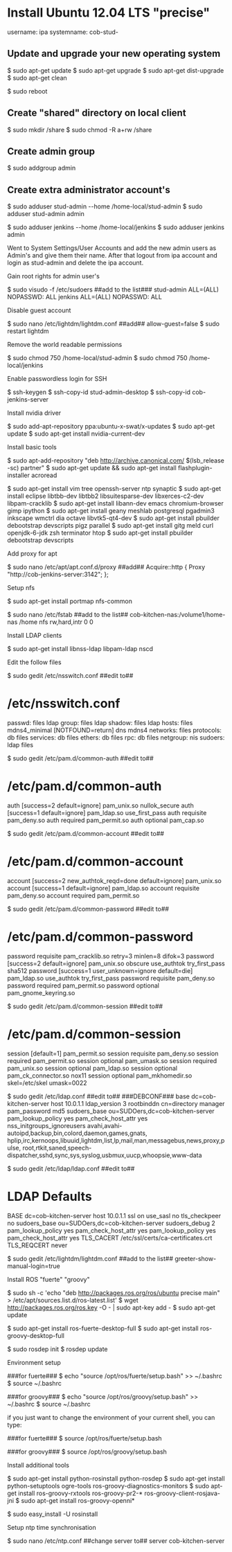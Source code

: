 Install Ubuntu 12.04 LTS "precise"
==================================
username: ipa
systemname: cob-stud-<client number>


Update and upgrade your new operating system
--------------------------------------------
$ sudo apt-get update
$ sudo apt-get upgrade
$ sudo apt-get dist-upgrade
$ sudo apt-get clean

$ sudo reboot


Create "shared" directory on local client
-----------------------------------------
$ sudo mkdir /share
$ sudo chmod -R a+rw /share


Create admin group
------------------
$ sudo addgroup admin


Create extra administrator account's
------------------------------------
$ sudo adduser stud-admin --home /home-local/stud-admin
$ sudo adduser stud-admin admin

$ sudo adduser jenkins --home /home-local/jenkins
$ sudo adduser jenkins admin

Went to System Settings/User Accounts and add the new admin users as Admin's and give them their name.
After that logout from ipa account and login as stud-admin and delete the ipa account.


Gain root rights for admin user's

$ sudo visudo -f /etc/sudoers
##add to the list###
stud-admin ALL=(ALL) NOPASSWD: ALL
jenkins    ALL=(ALL) NOPASSWD: ALL


Disable guest account

$ sudo nano /etc/lightdm/lightdm.conf
##add##
allow-guest=false
$ sudo restart lightdm


Remove the world readable permissions

$ sudo chmod 750 /home-local/stud-admin
$ sudo chmod 750 /home-local/jenkins


Enable passwordless login for SSH

$ ssh-keygen
$ ssh-copy-id stud-admin-desktop
$ ssh-copy-id cob-jenkins-server


Install nvidia driver

$ sudo add-apt-repository ppa:ubuntu-x-swat/x-updates
$ sudo apt-get update
$ sudo apt-get install nvidia-current-dev


Install basic tools

$ sudo apt-add-repository "deb http://archive.canonical.com/ $(lsb_release -sc) partner"
$ sudo apt-get update && sudo apt-get install flashplugin-installer acroread 

$ sudo apt-get install vim tree openssh-server ntp synaptic
$ sudo apt-get install eclipse libtbb-dev libtbb2 libsuitesparse-dev libxerces-c2-dev libpam-cracklib
$ sudo apt-get install libann-dev emacs chromium-browser gimp ipython 
$ sudo apt-get install geany meshlab postgresql pgadmin3 inkscape wmctrl dia octave libvtk5-qt4-dev
$ sudo apt-get install pbuilder debootstrap devscripts pigz parallel
$ sudo apt-get install gitg meld curl openjdk-6-jdk zsh terminator htop
$ sudo apt-get install pbuilder debootstrap devscripts 


Add proxy for apt

$ sudo nano /etc/apt/apt.conf.d/proxy
##add##
Acquire::http { Proxy "http://cob-jenkins-server:3142"; };


Setup nfs

$ sudo apt-get install portmap nfs-common
  
$ sudo nano /etc/fstab
##add to the list##
cob-kitchen-nas:/volume1/home-nas    /home nfs rw,hard,intr   0   0


Install LDAP clients

$ sudo apt-get install libnss-ldap libpam-ldap nscd


Edit the follow files

$ sudo gedit /etc/nsswitch.conf 
##edit to##
# /etc/nsswitch.conf
passwd:    files ldap
group:     files ldap
shadow:    files ldap
hosts:     files mdns4_minimal [NOTFOUND=return] dns mdns4
networks:  files
protocols: db files
services:  db files
ethers:    db files
rpc:       db files
netgroup:  nis
sudoers:   ldap files
  
$ sudo gedit /etc/pam.d/common-auth
##edit to##
# /etc/pam.d/common-auth
auth [success=2 default=ignore] pam_unix.so nullok_secure
auth [success=1 default=ignore] pam_ldap.so use_first_pass
auth requisite                  pam_deny.so
auth required                   pam_permit.so
auth optional                   pam_cap.so
  
$ sudo gedit /etc/pam.d/common-account
##edit to##
# /etc/pam.d/common-account
account [success=2 new_authtok_reqd=done default=ignore] pam_unix.so
account [success=1 default=ignore]                       pam_ldap.so
account requisite                                        pam_deny.so
account required                                         pam_permit.so
  
$ sudo gedit /etc/pam.d/common-password
##edit to##
# /etc/pam.d/common-password
password requisite                                   pam_cracklib.so retry=3 minlen=8 difok=3
password [success=2 default=ignore]                  pam_unix.so obscure use_authtok try_first_pass sha512
password [success=1 user_unknown=ignore default=die] pam_ldap.so use_authtok try_first_pass
password requisite                                   pam_deny.so
password required                                    pam_permit.so
password optional                                    pam_gnome_keyring.so
  
$ sudo gedit /etc/pam.d/common-session
##edit to##
# /etc/pam.d/common-session
session  [default=1]  pam_permit.so
session  requisite    pam_deny.so
session  required     pam_permit.so
session  optional     pam_umask.so
session  required     pam_unix.so
session  optional     pam_ldap.so
session  optional     pam_ck_connector.so nox11
session  optional     pam_mkhomedir.so skel=/etc/skel umask=0022
  
$ sudo gedit /etc/ldap.conf
##edit to##
###DEBCONF###
base dc=cob-kitchen-server
host 10.0.1.1
ldap_version 3
rootbinddn cn=directory manager
pam_password md5
sudoers_base ou=SUDOers,dc=cob-kitchen-server
pam_lookup_policy yes
pam_check_host_attr yes
nss_initgroups_ignoreusers avahi,avahi-autoipd,backup,bin,colord,daemon,games,gnats,
hplip,irc,kernoops,libuuid,lightdm,list,lp,mail,man,messagebus,news,proxy,pulse,
root,rtkit,saned,speech-dispatcher,sshd,sync,sys,syslog,usbmux,uucp,whoopsie,www-data

$ sudo gedit /etc/ldap/ldap.conf
##edit to##
# LDAP Defaults
BASE                   dc=cob-kitchen-server
host                   10.0.1.1
ssl                    on
use_sasl               no
tls_checkpeer          no
sudoers_base           ou=SUDOers,dc=cob-kitchen-server
sudoers_debug          2
pam_lookup_policy      yes
pam_check_host_attr    yes
pam_lookup_policy      yes
pam_check_host_attr    yes
TLS_CACERT             /etc/ssl/certs/ca-certificates.crt
TLS_REQCERT            never

$ sudo gedit /etc/lightdm/lightdm.conf
##add to the list##
greeter-show-manual-login=true


Install ROS "fuerte" "groovy"

$ sudo sh -c 'echo "deb http://packages.ros.org/ros/ubuntu precise main" > /etc/apt/sources.list.d/ros-latest.list'
$ wget http://packages.ros.org/ros.key -O - | sudo apt-key add -
$ sudo apt-get update

$ sudo apt-get install ros-fuerte-desktop-full
$ sudo apt-get install ros-groovy-desktop-full

$ sudo rosdep init
$ rosdep update


Environment setup

###for fuerte###
$ echo "source /opt/ros/fuerte/setup.bash" >> ~/.bashrc
$ source ~/.bashrc

###for groovy###
$ echo "source /opt/ros/groovy/setup.bash" >> ~/.bashrc
$ source ~/.bashrc

if you just want to change the environment of your current shell, you can type:

###for fuerte###
$ source /opt/ros/fuerte/setup.bash
 
###for groovy###
$ source /opt/ros/groovy/setup.bash


Install additional tools

$ sudo apt-get install python-rosinstall python-rosdep
$ sudo apt-get install python-setuptools ogre-tools ros-groovy-diagnostics-monitors
$ sudo apt-get install ros-groovy-rxtools ros-groovy-pr2-* ros-groovy-client-rosjava-jni
$ sudo apt-get install ros-groovy-openni*

$ sudo easy_install -U rosinstall


Setup ntp time synchronisation

$ sudo nano /etc/ntp.conf
##change server to##
server cob-kitchen-server
